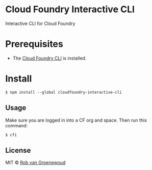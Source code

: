 # Cloud Foundry Interactive CLI

Interactive CLI for Cloud Foundry

# Prerequisites

- The [Cloud Foundry CLI](https://docs.cloudfoundry.org/cf-cli/) is installed.

# Install

```
$ npm install --global cloudfoundry-interactive-cli
```

## Usage
Make sure you are logged in into a CF org and space. Then run this command:

```
$ cfi
```

## License

MIT © [Rob van Groenewoud](https://www.robvangroenewoud.com)
